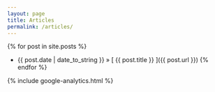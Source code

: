 ```yaml
---
layout: page
title: Articles
permalink: /articles/
---
```


{% for post in site.posts %}
  * {{ post.date | date_to_string }} &raquo; [ {{ post.title }} ]({{ post.url }})
{% endfor %}

{% include google-analytics.html %}
